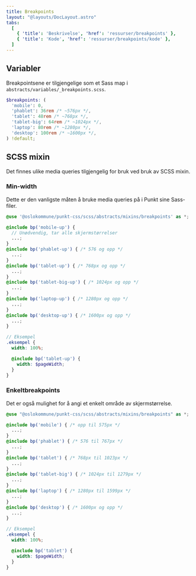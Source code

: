 ```yaml
---
title: Breakpoints
layout: "@layouts/DocLayout.astro"
tabs:
  [
    { 'title': 'Beskrivelse', 'href': 'ressurser/breakpoints' },
    { 'title': 'Kode', 'href': 'ressurser/breakpoints/kode' },
  ]
---
```


## Variabler

Breakpointsene er tilgjengelige som et Sass map i `abstracts/variables/_breakpoints.scss`.

```scss
$breakpoints: (
  'mobile': 0,
  'phablet': 36rem /* ~576px */,
  'tablet': 48rem /* ~768px */,
  'tablet-big': 64rem /* ~1024px */,
  'laptop': 80rem /* ~1280px */,
  'desktop': 100rem /* ~1600px */,
) !default;
```

## SCSS mixin

Det finnes ulike media queries tilgjengelig for bruk ved bruk av SCSS mixin.

### Min-width

Dette er den vanligste måten å bruke media queries på i Punkt sine Sass-filer.

```scss
@use '@oslokommune/punkt-css/scss/abstracts/mixins/breakpoints' as *;

@include bp('mobile-up') {
  // Unødvendig, tar alle skjermstørrelser
  ...;
}
@include bp('phablet-up') { /* 576 og opp */
  ...;
}
@include bp('tablet-up') { /* 768px og opp */
  ...;
}
@include bp('tablet-big-up') { /* 1024px og opp */
  ...;
}
@include bp('laptop-up') { /* 1280px og opp */
  ...;
}
@include bp('desktop-up') { /* 1600px og opp */
  ...;
}

// Eksempel
.eksempel {
  width: 100%;

  @include bp('tablet-up') {
    width: $pageWidth;
  }
}
```

### Enkeltbreakpoints

Det er også mulighet for å angi et enkelt område av skjermstørrelse.

```scss
@use "@oslokommune/punkt-css/scss/abstracts/mixins/breakpoints" as *;

@include bp('mobile') { /* opp til 575px */
  ...;
}
@include bp('phablet') { /* 576 til 767px */
  ...;
}
@include bp('tablet') { /* 768px til 1023px */
  ...;
}
@include bp('tablet-big') { /* 1024px til 1279px */
  ...;
}
@include bp('laptop') { /* 1280px til 1599px */
  ...;
}
@include bp('desktop') { /* 1600px og opp */
  ...;
}

// Eksempel
.eksempel {
  width: 100%;

  @include bp('tablet') {
    width: $pageWidth;
  }
}
```
